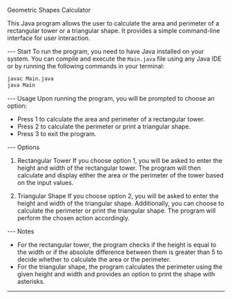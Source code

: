 Geometric Shapes Calculator

This Java program allows the user to calculate the area and perimeter of a rectangular tower or a triangular shape.
It provides a simple command-line interface for user interaction.

---  Start
To run the program, you need to have Java installed on your system. 
You can compile and execute the `Main.java` file using any Java IDE or by running the following commands in your terminal:

```bash
javac Main.java
java Main
```

--- Usage
Upon running the program, you will be prompted to choose an option:




- Press 1 to calculate the area and perimeter of a rectangular tower.
- Press 2 to calculate the perimeter or print a triangular shape.
- Press 3 to exit the program.

--- Options
1. Rectangular Tower
If you choose option 1, you will be asked to enter the height and width of the rectangular tower. The program will then calculate and display either the area or the perimeter of the tower based on the input values.

 2. Triangular Shape
If you choose option 2, you will be asked to enter the height and width of the triangular shape. Additionally, you can choose to calculate the perimeter or print the triangular shape. The program will perform the chosen action accordingly.

--- Notes
- For the rectangular tower, the program checks if the height is equal to the width or if the absolute difference between them is greater than 5 to decide whether to calculate the area or the perimeter.
- For the triangular shape, the program calculates the perimeter using the given height and width and provides an option to print the shape with asterisks.
---
